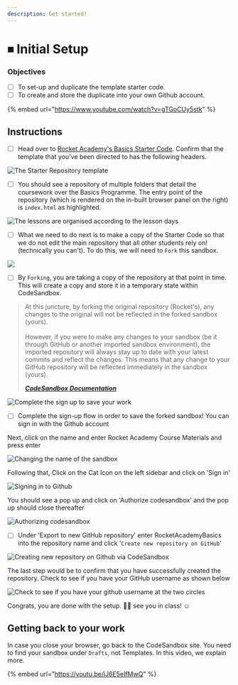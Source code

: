 ```yaml
---
description: Get started!
---
```


# ⏹ Initial Setup

### Objectives

* [ ] To set-up and duplicate the template starter code.
* [ ] To create and store the duplicate into your own Github account.

{% embed url="https://www.youtube.com/watch?v=gTGoCUy5stk" %}

## Instructions

* [ ] Head over to [Rocket Academy's Basics Starter Code](https://githubbox.com/rocketacademy/basics-starter-code-2.0). Confirm that the template that you've been directed to has the following headers.

![The Starter Repository template](<../../.gitbook/assets/image (9) (1) (1).png>)

* [ ] You should see a repository of multiple folders that detail the coursework over the Basics Programme. The entry point of the repository (which is rendered on the in-built browser panel on the right) is `index.html` as highlighted.

![The lessons are organised according to the lesson days](<../../.gitbook/assets/image (8) (1).png>)

* [ ] What we need to do next is to make a copy of the Starter Code so that we do not edit the main repository that all other students rely on! (technically you can't). To do this, we will need to `Fork` this sandbox.&#x20;

![](<../../.gitbook/assets/image (12) (1).png>)

* [ ] By `Forking`, you are taking a copy of the repository at that point in time. This will create a copy and store it in a temporary state within CodeSandbox.&#x20;

> At this juncture, by forking the original repository (Rocket's), any changes to the original will not be reflected in the forked sandbox (yours). \
> \
> However, if you were to make any changes to your sandbox (be it through GitHub or another imported sandbox environment), the imported repository will always stay up to date with your latest commits and reflect the changes. This means that any change to your GitHub repository will be reflected immediately in the sandbox (yours).
>
> __[_CodeSandbox Documentation_](https://codesandbox.io/docs/importing#import-from-github)__

![Complete the sign up to save your work](<../../.gitbook/assets/image (11) (1) (1).png>)

* [ ] Complete the sign-up flow in order to save the forked sandbox! You can sign in with the Github account&#x20;

Next, click on the name and enter Rocket Academy Course Materials and press enter

![Changing the name of the sandbox](<../../.gitbook/assets/image (10) (1) (1) (1).png>)

Following that, Click on the Cat Icon on the left sidebar and click on 'Sign in'

![Signing in to Github](<../../.gitbook/assets/signInToGitHub (1).png>)

You should see a pop up and click on 'Authorize codesandbox' and the pop up should close thereafter

![Authorizing codesandbox](../../.gitbook/assets/authoriseCodeSandbox.png)

* [ ] Under 'Export to new GitHub repository' enter RocketAcademyBasics into the repository name and click '`Create new repository on GitHub`'

![Creating new repository on Github via CodeSandbox](<../../.gitbook/assets/image (11) (1) (1) (1).png>)

The last step would be to confirm that you have successfully created the repository. Check to see if you have your GitHub username as shown below

![Check to see if you have your github username at the two circles](<../../.gitbook/assets/githubFinal (1).png>)

Congrats, you are done with the setup. :tada::tada: see you in class! :relaxed:

## Getting back to your work

In case you close your browser, go back to the CodeSandbox site. You need to find your sandbox under `Drafts`, not Templates. In this video, we explain more.

{% embed url="https://youtu.be/iJ6E5eIfMwQ" %}

